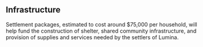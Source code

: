 ## Infrastructure
Settlement packages, estimated to cost around $75,000 per household, will help fund the construction of shelter, shared community infrastructure, and provision of supplies and services needed by the settlers of Lumina.
